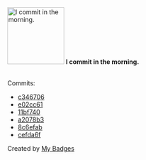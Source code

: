 <img src="https://my-badges.github.io/my-badges/morning-commits.png" alt="I commit in the morning." title="I commit in the morning." width="128">
<strong>I commit in the morning.</strong>
<br><br>

Commits:

- <a href="https://github.com/Shaykoo/notification-server/commit/c346706ace4e77460c89805e69e65270b882379d">c346706</a>
- <a href="https://github.com/Shaykoo/notification-server/commit/e02cc612622a394eca36fd5deb3b9b524b3c7cc9">e02cc61</a>
- <a href="https://github.com/Shaykoo/Shaykoo/commit/11bf740f3ceb26a67b13b094503a2cefc762a8fe">11bf740</a>
- <a href="https://github.com/Shaykoo/Shaykoo/commit/a2078b3af78e015f39669a04a19478446cba7106">a2078b3</a>
- <a href="https://github.com/Shaykoo/Xero/commit/8c6efab424f36eddd8105221a41abf6c5a7a276d">8c6efab</a>
- <a href="https://github.com/Shaykoo/scanner_backend/commit/cefda6f912a073413359281291df0f5d18d4752d">cefda6f</a>


Created by <a href="https://github.com/my-badges/my-badges">My Badges</a>